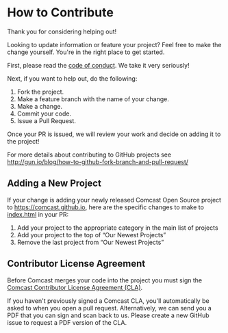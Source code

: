# How to Contribute

Thank you for considering helping out!

Looking to update information or feature your project? Feel free to make the change yourself. You're in the right place to get started.

First, please read the [code of conduct](CODE_OF_CONDUCT.md). We take it very seriously!

Next, if you want to help out, do the following:

1. Fork the project.
2. Make a feature branch with the name of your change.
3. Make a change.
4. Commit your code.
5. Issue a Pull Request.

Once your PR is issued, we will review your work and decide on adding it to the project!

For more details about contributing to GitHub projects see
http://gun.io/blog/how-to-github-fork-branch-and-pull-request/

## Adding a New Project

If your change is adding your newly released Comcast Open Source project to https://comcast.github.io, here are the specific changes to make to [index.html](/index.html) in your PR:

1. Add your project to the appropriate category in the main list of projects
2. Add your project to the top of “Our Newest Projects”
3. Remove the last project from “Our Newest Projects”

## Contributor License Agreement

Before Comcast merges your code into the project you must sign the [Comcast Contributor License Agreement (CLA)](https://gist.github.com/ComcastOSS/a7b8933dd8e368535378cda25c92d19a).

If you haven't previously signed a Comcast CLA, you'll automatically be asked to when you open a pull request. Alternatively, we can send you a PDF that you can sign and scan back to us. Please create a new GitHub issue to request a PDF version of the CLA.


